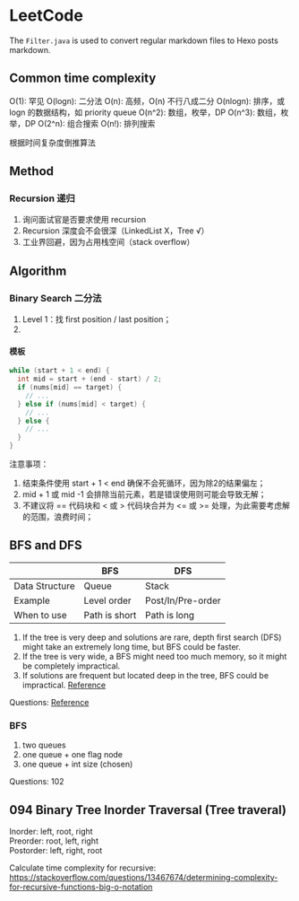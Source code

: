 # LeetCode

The `Filter.java` is used to convert regular markdown files to Hexo posts markdown. 

## Common time complexity
O(1): 罕见
O(logn): 二分法
O(n): 高频，O(n) 不行八成二分
O(nlogn): 排序，或 logn 的数据结构，如 priority queue
O(n^2): 数组，枚举，DP
O(n^3): 数组，枚举，DP
O(2^n): 组合搜索
O(n!): 排列搜索

根据时间复杂度倒推算法

## Method
### Recursion 递归
1. 询问面试官是否要求使用 recursion
2. Recursion 深度会不会很深（LinkedList X，Tree √）
3. 工业界回避，因为占用栈空间（stack overflow）

## Algorithm
### Binary Search 二分法
1. Level 1：找 first position / last position；
2. 

#### 模板
```java
while (start + 1 < end) {
  int mid = start + (end - start) / 2;
  if (nums[mid] == target) {
    // ...
  } else if (nums[mid] < target) {
    // ...
  } else {
    // ...
  }
}
```

注意事项：
1. 结束条件使用 start + 1 < end 确保不会死循环，因为除2的结果偏左；
2. mid + 1 或 mid -1 会排除当前元素，若是错误使用则可能会导致无解；
3. 不建议将 == 代码块和 < 或 > 代码块合并为 <= 或 >= 处理，为此需要考虑解的范围，浪费时间；

## BFS and DFS
|                    | BFS              | DFS              |
| ------------------ | ---------------- | ---------------- |
| Data Structure     | Queue            | Stack            |
| Example            | Level order      | Post/In/Pre-order|
| When to use        | Path is short    | Path is long     |

1. If the tree is very deep and solutions are rare, depth first search (DFS) might take an extremely long time, but BFS could be faster.
2. If the tree is very wide, a BFS might need too much memory, so it might be completely impractical.
3. If solutions are frequent but located deep in the tree, BFS could be impractical.
[Reference](https://stackoverflow.com/questions/3332947/when-is-it-practical-to-use-depth-first-search-dfs-vs-breadth-first-search-bf)

Questions: 
[Reference](https://medium.com/leetcode-patterns/leetcode-pattern-1-bfs-dfs-25-of-the-problems-part-1-519450a84353)

### BFS
1. two queues
2. one queue + one flag node
3. one queue + int size (chosen)

Questions: 102

## 094 Binary Tree Inorder Traversal (Tree traveral)
Inorder: left, root, right  
Preorder: root, left, right  
Postorder: left, right, root  

Calculate time complexity for recursive: https://stackoverflow.com/questions/13467674/determining-complexity-for-recursive-functions-big-o-notation  
